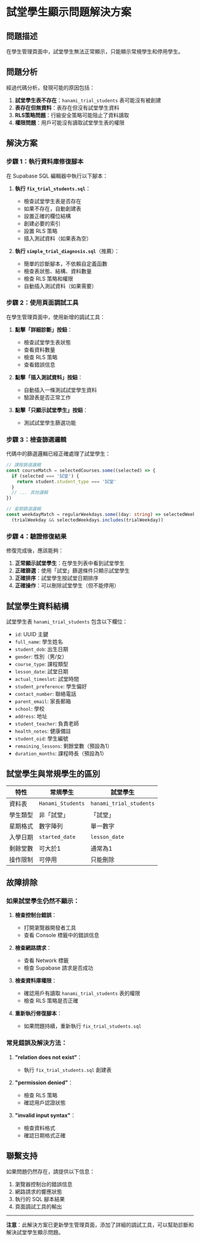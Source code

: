 # 試堂學生顯示問題解決方案

## 問題描述
在學生管理頁面中，試堂學生無法正常顯示，只能顯示常規學生和停用學生。

## 問題分析
經過代碼分析，發現可能的原因包括：

1. **試堂學生表不存在**：`hanami_trial_students` 表可能沒有被創建
2. **表存在但無資料**：表存在但沒有試堂學生資料
3. **RLS策略問題**：行級安全策略可能阻止了資料讀取
4. **權限問題**：用戶可能沒有讀取試堂學生表的權限

## 解決方案

### 步驟 1：執行資料庫修復腳本

在 Supabase SQL 編輯器中執行以下腳本：

1. **執行 `fix_trial_students.sql`**：
   - 檢查試堂學生表是否存在
   - 如果不存在，自動創建表
   - 設置正確的欄位結構
   - 創建必要的索引
   - 設置 RLS 策略
   - 插入測試資料（如果表為空）

2. **執行 `simple_trial_diagnosis.sql`**（推薦）：
   - 簡單的診斷腳本，不依賴自定義函數
   - 檢查表狀態、結構、資料數量
   - 檢查 RLS 策略和權限
   - 自動插入測試資料（如果需要）

### 步驟 2：使用頁面調試工具

在學生管理頁面中，使用新增的調試工具：

1. **點擊「詳細診斷」按鈕**：
   - 檢查試堂學生表狀態
   - 查看資料數量
   - 檢查 RLS 策略
   - 查看錯誤信息

2. **點擊「插入測試資料」按鈕**：
   - 自動插入一條測試試堂學生資料
   - 驗證表是否正常工作

3. **點擊「只顯示試堂學生」按鈕**：
   - 測試試堂學生篩選功能

### 步驟 3：檢查篩選邏輯

代碼中的篩選邏輯已經正確處理了試堂學生：

```typescript
// 課程篩選邏輯
const courseMatch = selectedCourses.some((selected) => {
  if (selected === '試堂') {
    return student.student_type === '試堂'
  }
  // ... 其他邏輯
})

// 星期篩選邏輯
const weekdayMatch = regularWeekdays.some((day: string) => selectedWeekdays.includes(day)) ||
  (trialWeekday && selectedWeekdays.includes(trialWeekday))
```

### 步驟 4：驗證修復結果

修復完成後，應該能夠：

1. **正常顯示試堂學生**：在學生列表中看到試堂學生
2. **正確篩選**：使用「試堂」篩選條件只顯示試堂學生
3. **正確排序**：試堂學生按試堂日期排序
4. **正確操作**：可以刪除試堂學生（但不能停用）

## 試堂學生資料結構

試堂學生表 `hanami_trial_students` 包含以下欄位：

- `id`: UUID 主鍵
- `full_name`: 學生姓名
- `student_dob`: 出生日期
- `gender`: 性別（男/女）
- `course_type`: 課程類型
- `lesson_date`: 試堂日期
- `actual_timeslot`: 試堂時間
- `student_preference`: 學生偏好
- `contact_number`: 聯絡電話
- `parent_email`: 家長郵箱
- `school`: 學校
- `address`: 地址
- `student_teacher`: 負責老師
- `health_notes`: 健康備註
- `student_oid`: 學生編號
- `remaining_lessons`: 剩餘堂數（預設為1）
- `duration_months`: 課程時長（預設為1）

## 試堂學生與常規學生的區別

| 特性 | 常規學生 | 試堂學生 |
|------|----------|----------|
| 資料表 | `Hanami_Students` | `hanami_trial_students` |
| 學生類型 | 非「試堂」 | 「試堂」 |
| 星期格式 | 數字陣列 | 單一數字 |
| 入學日期 | `started_date` | `lesson_date` |
| 剩餘堂數 | 可大於1 | 通常為1 |
| 操作限制 | 可停用 | 只能刪除 |

## 故障排除

### 如果試堂學生仍然不顯示：

1. **檢查控制台錯誤**：
   - 打開瀏覽器開發者工具
   - 查看 Console 標籤中的錯誤信息

2. **檢查網路請求**：
   - 查看 Network 標籤
   - 檢查 Supabase 請求是否成功

3. **檢查資料庫權限**：
   - 確認用戶有讀取 `hanami_trial_students` 表的權限
   - 檢查 RLS 策略是否正確

4. **重新執行修復腳本**：
   - 如果問題持續，重新執行 `fix_trial_students.sql`

### 常見錯誤及解決方法：

1. **"relation does not exist"**：
   - 執行 `fix_trial_students.sql` 創建表

2. **"permission denied"**：
   - 檢查 RLS 策略
   - 確認用戶認證狀態

3. **"invalid input syntax"**：
   - 檢查資料格式
   - 確認日期格式正確

## 聯繫支持

如果問題仍然存在，請提供以下信息：

1. 瀏覽器控制台的錯誤信息
2. 網路請求的響應狀態
3. 執行的 SQL 腳本結果
4. 頁面調試工具的輸出

---

**注意**：此解決方案已更新學生管理頁面，添加了詳細的調試工具，可以幫助診斷和解決試堂學生顯示問題。 